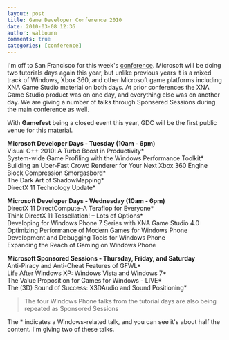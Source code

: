 ```yaml
---
layout: post
title: Game Developer Conference 2010
date: 2010-03-08 12:36
author: walbourn
comments: true
categories: [conference]
---
```

I'm off to San Francisco for this week's <a href="http://www.gdconf.com/">conference</a>. Microsoft will be doing two tutorials days again this year, but unlike previous years it is a mixed track of Windows, Xbox 360, and other Microsoft game platforms including XNA Game Studio material on both days. At prior conferences the XNA Game Studio product was on one day, and everything else was on another day. We are giving a number of talks through Sponsered Sessions during the main conference as well.
<!--more-->

With **Gamefest** being a closed event this year, GDC will be the first public venue for this material.

<strong>Microsoft Developer Days - Tuesday (10am - 6pm)</strong>  
Visual C++ 2010: A Turbo Boost in Productivity*  
System-wide Game Profiling with the Windows Performance Toolkit*  
Building an Uber-Fast Crowd Renderer for Your Next Xbox 360 Engine  
Block Compression Smorgasbord*  
The Dark Art of ShadowMapping*  
DirectX 11 Technology Update*

<strong>Microsoft Developer Days - Wednesday (10am - 6pm)</strong>  
DirectX 11 DirectCompute–A Teraflop for Everyone*  
Think DirectX 11 Tessellation! – Lots of Options*  
Developing for Windows Phone 7 Series with XNA Game Studio 4.0  
Optimizing Performance of Modern Games for Windows Phone  
Development and Debugging Tools for Windows Phone  
Expanding the Reach of Gaming on Windows Phone

<strong>Microsoft Sponsored Sessions - Thursday, Friday, and Saturday</strong>  
Anti-Piracy and Anti-Cheat Features of GFWL*  
Life After Windows XP: Windows Vista and Windows 7*  
The Value Proposition for Games for Windows - LIVE*  
The (3D) Sound of Success: X3DAudio and Sound Positioning*

> The four Windows Phone talks from the tutorial days are also being repeated as Sponsored Sessions

The * indicates a Windows-related talk, and you can see it's about half the content. I'm giving two of these talks.
